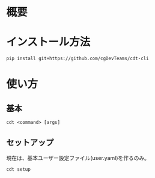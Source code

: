# 概要

# インストール方法

```
pip install git+https://github.com/cgDevTeams/cdt-cli
```

# 使い方

## 基本

```
cdt <command> [args]
```

## セットアップ

現在は、基本ユーザー設定ファイル(user.yaml)を作るのみ。

```
cdt setup
```